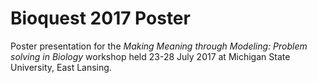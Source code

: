 # Bioquest 2017 Poster

Poster presentation for the _Making Meaning through Modeling: Problem solving in Biology_ workshop held 23-28 July 2017 at Michigan State University, East Lansing.
